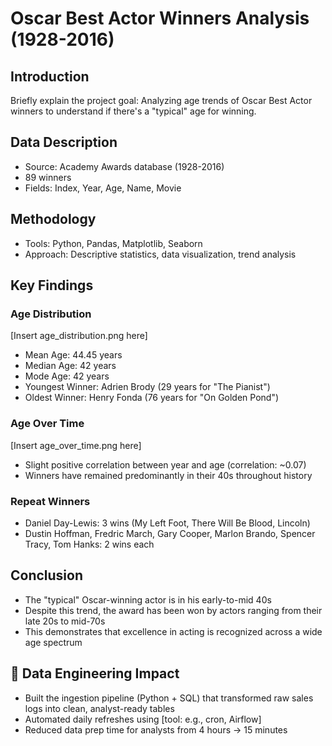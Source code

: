 # Oscar Best Actor Winners Analysis (1928-2016)

## Introduction
Briefly explain the project goal: Analyzing age trends of Oscar Best Actor winners to understand if there's a "typical" age for winning.

## Data Description
- Source: Academy Awards database (1928-2016)
- 89 winners
- Fields: Index, Year, Age, Name, Movie

## Methodology
- Tools: Python, Pandas, Matplotlib, Seaborn
- Approach: Descriptive statistics, data visualization, trend analysis

## Key Findings

### Age Distribution
[Insert age_distribution.png here]
- Mean Age: 44.45 years
- Median Age: 42 years
- Mode Age: 42 years
- Youngest Winner: Adrien Brody (29 years for "The Pianist")
- Oldest Winner: Henry Fonda (76 years for "On Golden Pond")

### Age Over Time
[Insert age_over_time.png here]
- Slight positive correlation between year and age (correlation: ~0.07)
- Winners have remained predominantly in their 40s throughout history

### Repeat Winners
- Daniel Day-Lewis: 3 wins (My Left Foot, There Will Be Blood, Lincoln)
- Dustin Hoffman, Fredric March, Gary Cooper, Marlon Brando, Spencer Tracy, Tom Hanks: 2 wins each

## Conclusion
- The "typical" Oscar-winning actor is in his early-to-mid 40s
- Despite this trend, the award has been won by actors ranging from their late 20s to mid-70s
- This demonstrates that excellence in acting is recognized across a wide age spectrum

## 🔧 Data Engineering Impact  
- Built the ingestion pipeline (Python + SQL) that transformed raw sales logs into clean, analyst-ready tables  
- Automated daily refreshes using [tool: e.g., cron, Airflow]  
- Reduced data prep time for analysts from 4 hours → 15 minutes  
